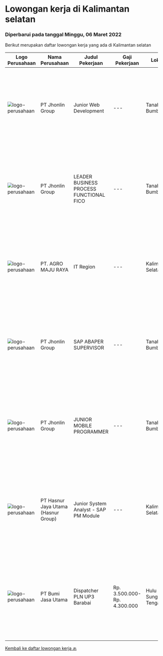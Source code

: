 
  # Lowongan kerja di Kalimantan selatan

  ### Diperbarui pada tanggal Minggu, 06 Maret 2022

  Berikut merupakan daftar lowongan kerja yang ada di Kalimantan selatan

  |Logo Perusahaan | Nama Perusahaan | Judul Pekerjaan | Gaji Pekerjaan | Lokasi | Deskripsi | Tanggal diunggah | Pranala |
  | -------------- | --------------- | --------------- | --------- | --------- | -------------- | ------- | ----------- |
  |![logo-perusahaan](https://image-service-cdn.seek.com.au/47e34ffd247cc9d7db635bf7ee1b3eacfc7f3275/ee4dce1061f3f616224767ad58cb2fc751b8d2dc)|PT Jhonlin Group|Junior Web Development|---|Tanah Bumbu|Proven working experience in web programming 2+ years' experience of working on a Web Programmer or Developer position Familiarity with programming...|Rabu, 02 Maret 2022|https://www.jobstreet.co.id/id/job/junior-web-development-3791111?token=0~5bc5a62f-f1ef-47e8-92ca-94e24dcf46cb&sectionRank=1&jobId=jobstreet-id-job-3791111|
|![logo-perusahaan](https://image-service-cdn.seek.com.au/47e34ffd247cc9d7db635bf7ee1b3eacfc7f3275/ee4dce1061f3f616224767ad58cb2fc751b8d2dc)|PT Jhonlin Group|LEADER BUSINESS PROCESS FUNCTIONAL FICO|---|Tanah Bumbu|KUALIFIKASI : Bachelor's Degree is required, preferably at postgraduate level, in Information Technology, Business Information Systems or related...|Rabu, 02 Maret 2022|https://www.jobstreet.co.id/id/job/leader-business-process-functional-fico-3797214?token=0~5bc5a62f-f1ef-47e8-92ca-94e24dcf46cb&sectionRank=2&jobId=jobstreet-id-job-3797214|
|![logo-perusahaan](https://i.ibb.co/sqvTCh9/112815900-stock-vector-no-image-available-icon-flat-vector.webp)|PT. AGRO MAJU RAYA|IT Region|---|Kalimantan Selatan|KUALIFIKASI• Umur maksimal 35 tahun.• Pendidikan Minimal DIII/ S1 Teknik Informatika.• Pengalaman Minimal 2 Tahun.•Memiliki Kemampuan : PHP, MySQL,...|Sabtu, 26 Februari 2022|https://www.jobstreet.co.id/id/job/it-region-3793618?token=0~5bc5a62f-f1ef-47e8-92ca-94e24dcf46cb&sectionRank=3&jobId=jobstreet-id-job-3793618|
|![logo-perusahaan](https://image-service-cdn.seek.com.au/47e34ffd247cc9d7db635bf7ee1b3eacfc7f3275/ee4dce1061f3f616224767ad58cb2fc751b8d2dc)|PT Jhonlin Group|SAP ABAPER SUPERVISOR|---|Tanah Bumbu|Bachelor's Degree is required, preferably at postgraduate level, in Information Technology, Business Information Systems or related disciplines....|Rabu, 02 Maret 2022|https://www.jobstreet.co.id/id/job/sap-abaper-supervisor-3791127?token=0~5bc5a62f-f1ef-47e8-92ca-94e24dcf46cb&sectionRank=4&jobId=jobstreet-id-job-3791127|
|![logo-perusahaan](https://image-service-cdn.seek.com.au/47e34ffd247cc9d7db635bf7ee1b3eacfc7f3275/ee4dce1061f3f616224767ad58cb2fc751b8d2dc)|PT Jhonlin Group|JUNIOR MOBILE PROGRAMMER|---|Tanah Bumbu|Bachelor Degree in Computer Science or IT with minimum 2 years experiences. Familiar with Android, IOS Mobile, Web, React Native, Xamarin, OOP, Java...|Rabu, 02 Maret 2022|https://www.jobstreet.co.id/id/job/junior-mobile-programmer-3791118?token=0~5bc5a62f-f1ef-47e8-92ca-94e24dcf46cb&sectionRank=5&jobId=jobstreet-id-job-3791118|
|![logo-perusahaan](https://image-service-cdn.seek.com.au/ce6f66b5ddea48c0961eddc201a535616844de99/ee4dce1061f3f616224767ad58cb2fc751b8d2dc)|PT Hasnur Jaya Utama (Hasnur Group)|Junior System Analyst - SAP PM Module|---|Kalimantan Selatan|Job Spesification :  Analyze and solving problem of system error Provide consulting activity Configuration and customizing SAP PM Develop system as...|Selasa, 08 Februari 2022|https://www.jobstreet.co.id/id/job/junior-system-analyst-sap-pm-module-3783242?token=0~5bc5a62f-f1ef-47e8-92ca-94e24dcf46cb&sectionRank=6&jobId=jobstreet-id-job-3783242|
|![logo-perusahaan](https://image-service-cdn.seek.com.au/a17f43fbd011e788e1aaccaa60bea4fcb4266f96/ee4dce1061f3f616224767ad58cb2fc751b8d2dc)|PT Bumi Jasa Utama|Dispatcher PLN UP3 Barabai|Rp. 3.500.000-Rp. 4.300.000|Hulu Sungai Tengah|Tanggung Jawab Pekerjaan * Monitoring dan kontrol kendaraan Collect dan rekapitulasi SPD/ Lembur Driver Melengkapi dan follow up berkas tagihan...|Senin, 07 Februari 2022|https://www.jobstreet.co.id/id/job/dispatcher-pln-up3-barabai-3782090?token=0~5bc5a62f-f1ef-47e8-92ca-94e24dcf46cb&sectionRank=7&jobId=jobstreet-id-job-3782090|


  [Kembali ke daftar lowongan kerja 🔙](../README.md#daftar-lowongan-kerja)
  